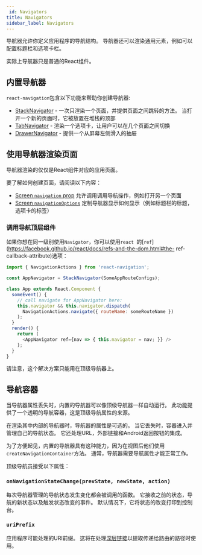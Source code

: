 ```yaml
---
 id: Navigators
title: Navigators
sidebar_label: Navigators
---
```


<!-- # Navigators -->

导航器允许你定义应用程序的导航结构。 导航器还可以渲染通用元素，例如可以配置标题栏和选项卡栏。

实际上导航器只是普通的React组件。

## 内置导航器

`react-navigation`包含以下功能来帮助你创建导航器:

- [StackNavigator](/docs/StackNavigator) - 一次只渲染一个页面，并提供页面之间跳转的方法。 当打开一个新的页面时，它被放置在堆栈的顶部
- [TabNavigator](/docs/TabNavigator) - 渲染一个选项卡，让用户可以在几个页面之间切换
- [DrawerNavigator](/docs/DrawerNavigator) - 提供一个从屏幕左侧滑入的抽屉

## 使用导航器渲染页面

导航器渲染的仅仅是React组件对应的应用页面。

要了解如何创建页面，请阅读以下内容：
- [Screen `navigation` prop](/docs/Screen-Navigation-Prop) 允许调用调用导航操作，例如打开另一个页面
- [Screen `navigationOptions`](/docs/Screen-Nav-Options) 定制导航器显示如何显示（例如标题栏的标题，选项卡的标签）

### 调用导航顶层组件

如果你想在同一级别使用`Navigator`，你可以使用`react `的[`ref`](https://facebook.github.io/react/docs/refs-and-the-dom.html#the- ref-callback-attribute)选项：

```js
import { NavigationActions } from 'react-navigation';

const AppNavigator = StackNavigator(SomeAppRouteConfigs);

class App extends React.Component {
  someEvent() {
    // call navigate for AppNavigator here:
    this.navigator && this.navigator.dispatch(
      NavigationActions.navigate({ routeName: someRouteName })
    );
  }
  render() {
    return (
      <AppNavigator ref={nav => { this.navigator = nav; }} />
    );
  }
}
```
请注意，这个解决方案只能用在顶级导航器上。

## 导航容器

当导航器属性丢失时，内置的导航器可以像顶级导航器一样自动运行。 此功能提供了一个透明的导航容器，这是顶级导航属性的来源。

在渲染其中内部的导航器时，导航器的属性是可选的。 当它丢失时，容器进入并管理自己的导航状态。 它还处理URL，外部链接和Android返回按钮的集成。

为了方便起见，内置的导航器具有这种能力，因为在视图后他们使用`createNavigationContainer`方法。 通常，导航器需要导航属性才能正常工作。

顶级导航员接受以下属性：

### `onNavigationStateChange(prevState, newState, action)`

每次导航器管理的导航状态发生变化都会被调用的函数。 它接收之前的状态，导航的新状态以及触发状态改变的事件。 默认情况下，它将状态的改变打印到控制台。

### `uriPrefix`

应用程序可能处理的URI前缀。 这将在处理[深层链接](/docs/Deep-Linking)以提取传递给路由的路径时使用。

















